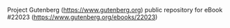 Project Gutenberg (https://www.gutenberg.org) public repository for eBook #22023 (https://www.gutenberg.org/ebooks/22023)
